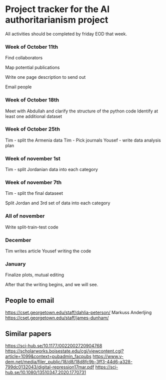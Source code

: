 # Project tracker for the AI authoritarianism project

All activities should be completed by friday EOD that week.

### Week of October 11th

Find collaborators

Map potential publications

Write one page description to send out

Email people 

### Week of October 18th

Meet with Abdullah and clarify the structure of the python code
Identify at least one additional dataset

### Week of October 25th

Tim - split the Armenia data
Tim - Pick journals
Yousef - write data analysis plan

### Week of november 1st

Tim - split Jordanian data into each category

### Week of november 7th

Tim - split the final dataseet

Split Jordan and 3rd set of data into each category

### All of november

Write split-train-test code

### December

Tim writes article
Yousef writing the code

### January

Finalize plots, mutual editing


After that the writing begins, and we will see.

## People to email

https://cset.georgetown.edu/staff/dahlia-peterson/
Markuss Anderljing
https://cset.georgetown.edu/staff/james-dunham/


## Similar papers

https://sci-hub.se/10.1177/0022002720904768
https://scholarworks.boisestate.edu/cgi/viewcontent.cgi?article=1099&context=pubadmin_facpubs
https://www.v-dem.net/media/filer_public/18/d8/18d8fc9b-3ff3-44d6-a328-799dc0132043/digital-repression17mar.pdf
https://sci-hub.se/10.1080/13510347.2020.1770731


